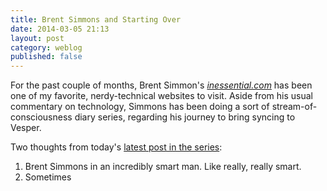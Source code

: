 ```yaml
---
title: Brent Simmons and Starting Over
date: 2014-03-05 21:13
layout: post
category: weblog
published: false
---
```

For the past couple of months, Brent Simmon's _[inessential.com](http://inessential.com/2014/03/05/starting_over)_ has been one of my favorite, nerdy-technical websites to visit. Aside from his usual commentary on technology, Simmons has been doing a sort of stream-of-consciousness diary series, regarding his journey to bring syncing to Vesper. 

Two thoughts from today's [latest post in the series](http://inessential.com/2014/03/05/starting_over): 

1. Brent Simmons in an incredibly smart man. Like really, really smart. 
2. Sometimes 


